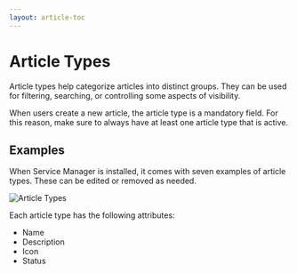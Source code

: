 ```yaml
---
layout: article-toc
---
```

# Article Types
Article types help categorize articles into distinct groups. They can be used for filtering, searching, or controlling some aspects of visibility.

When users create a new article, the article type is a mandatory field. For this reason, make sure to always have at least one article type that is active.

## Examples
When Service Manager is installed, it comes with seven examples of article types. These can be edited or removed as needed.

![Article Types](_books/servicemanager-config/images/article-types.png)

Each article type has the following attributes:
* Name
* Description
* Icon
* Status